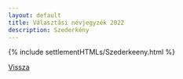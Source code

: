 ```yaml
---
layout: default
title: Választási névjegyzék 2022
description: Szederkény
---
```


{% include settlementHTMLs/Szederkeeny.html %}

[Vissza](./)